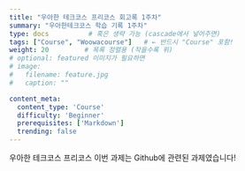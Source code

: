```yaml
---
title: "우아한 테크코스 프리코스 회고록 1주차"
summary: "우아한테크코스 학습 기록 1주차"
type: docs          # 혹은 생략 가능 (cascade에서 넣어주면)
tags: ["Course", "Woowacourse"]   # ← 반드시 "Course" 포함!
weight: 20         # 목록 정렬용 (작을수록 위)
# optional: featured 이미지가 필요하면
# image:
#   filename: feature.jpg
#   caption: ""

content_meta:
  content_type: 'Course'
  difficulty: 'Beginner'
  prerequisites: ['Markdown']
  trending: false
---
```


우아한 테크코스 프리코스 이번 과제는 Github에 관련된 과제였습니다!
